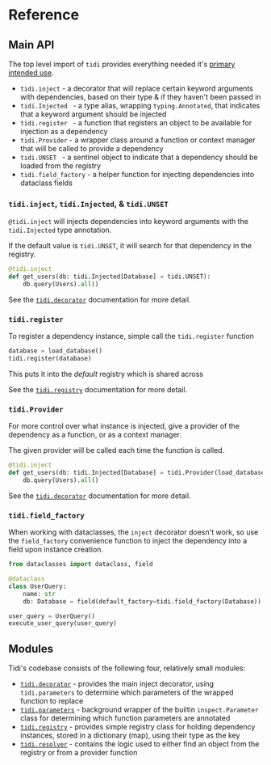 # Reference

## Main API

The top level import of `tidi` provides everything needed it's [primary intended use](/usage).

* `tidi.inject` - a decorator that will replace certain keyword arguments with dependencies, based on their type & if they haven't been passed in
* `tidi.Injected ` - a type alias, wrapping `typing.Annotated`, that indicates that a keyword argument should be injected
* `tidi.register ` - a function that registers an object to be available for injection as a dependency
* `tidi.Provider` - a wrapper class around a function or context manager that will be called to provide a dependency
* `tidi.UNSET ` - a sentinel object to indicate that a dependency should be loaded from the registry
* `tidi.field_factory` - a helper function for injecting dependencies into dataclass fields

### `tidi.inject`, `tidi.Injected`, & `tidi.UNSET`

`@tidi.inject` will injects dependencies into keyword arguments with the `tidi.Injected` type
annotation.

If the default value is `tidi.UNSET`, it will search for that dependency in the
registry.

``` py
@tidi.inject
def get_users(db: tidi.Injected[Database] = tidi.UNSET):
    db.query(Users).all()
```

See the [`tidi.decorator`](./decorator.md) documentation for more detail.

### `tidi.register`

To register a dependency instance, simple call the `tidi.register` function

``` py
database = load_database()
tidi.register(database)
```

This puts it into the _default_ registry which is shared across

See the [`tidi.registry`](./registry.md) documentation for more detail.


### `tidi.Provider`

For more control over what instance is injected, give a provider of the
dependency as a function, or as a context manager.

The given provider will be called each time the function is called.

``` py
@tidi.inject
def get_users(db: tidi.Injected[Database] = tidi.Provider(load_database)):
    db.query(Users).all()
```

See the [`tidi.decorator`](./decorator.md) documentation for more detail.

### `tidi.field_factory`

When working with dataclasses, the `inject` decorator doesn't work, so use the
`field_factory` convenience function to inject the dependency into a field upon
instance creation.

``` py
from dataclasses import dataclass, field

@dataclass
class UserQuery:
    name: str
    db: Database = field(default_factory=tidi.field_factory(Database))

user_query = UserQuery()
execute_user_query(user_query)
```

## Modules

Tidi's codebase consists of the following four, relatively small modules:

* [`tidi.decorator`](./decorator.md) - provides the main inject decorator, using `tidi.parameters` to determine which parameters of the wrapped function to replace
* [`tidi.parameters`](./parameters.md) - background wrapper of the builtin `inspect.Parameter` class for determining which function parameters are annotated
* [`tidi.registry`](./registry.md) - provides simple registry class for holding dependency instances, stored in a dictionary (map), using their type as the key
* [`tidi.resolver`](./resolver.md) - contains the logic used to either find an object from the registry or from a provider function
